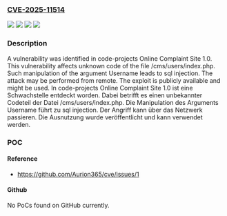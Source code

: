 ### [CVE-2025-11514](https://cve.mitre.org/cgi-bin/cvename.cgi?name=CVE-2025-11514)
![](https://img.shields.io/static/v1?label=Product&message=Online%20Complaint%20Site&color=blue)
![](https://img.shields.io/static/v1?label=Version&message=1.0%20&color=brightgreen)
![](https://img.shields.io/static/v1?label=Vulnerability&message=Injection&color=brightgreen)
![](https://img.shields.io/static/v1?label=Vulnerability&message=SQL%20Injection&color=brightgreen)

### Description

A vulnerability was identified in code-projects Online Complaint Site 1.0. This vulnerability affects unknown code of the file /cms/users/index.php. Such manipulation of the argument Username leads to sql injection. The attack may be performed from remote. The exploit is publicly available and might be used.
In code-projects Online Complaint Site 1.0 ist eine Schwachstelle entdeckt worden. Dabei betrifft es einen unbekannter Codeteil der Datei /cms/users/index.php. Die Manipulation des Arguments Username führt zu sql injection. Der Angriff kann über das Netzwerk passieren. Die Ausnutzung wurde veröffentlicht und kann verwendet werden.

### POC

#### Reference
- https://github.com/Aurion365/cve/issues/1

#### Github
No PoCs found on GitHub currently.

